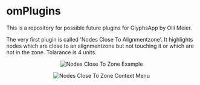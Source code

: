 # omPlugins

This is a repository for possible future plugins for GlyphsApp by Olli Meier.

The very first plugin is called 'Nodes Close To Alignmentzone'. It highlights nodes which are close to an alignmentzone but not touching it or which are not in the zone. Tolarance is 4 units.

<p align="center">
<img src="https://github.com/moontypespace/omPlugins/blob/master/screenshot_nodesHighlighted.png" alt="Nodes Close To Zone Example" height="">
</p> 

<p align="center">
<img src="https://github.com/moontypespace/omPlugins/blob/master/screenshot_ContextMenu.png" alt="Nodes Close To Zone Context Menu" height="">
</p> 
